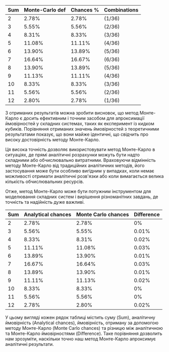 | Sum |    Monte-Carlo def   |   Chances % | Combinations |
|-----|----------------------|-------------|--------------|
| 2   | 2.78%                | 2.78%       | (1/36)       |
| 3   | 5.55%                | 5.56%       | (2/36)       |
| 4   | 8.31%                | 8.33%       | (3/36)       |
| 5   | 11.08%               | 11.11%      | (4/36)       |
| 6   | 13.90%               | 13.89%      | (5/36)       |
| 7   | 16.64%               | 16.67%      | (6/36)       |
| 8   | 13.90%               | 13.89%      | (5/36)       |
| 9   | 11.13%               | 11.11%      | (4/36)       |
| 10  | 8.33%                | 8.33%       | (3/36)       |
| 11  | 5.56%                | 5.56%       | (2/36)       |
| 12  | 2.80%                | 2.78%       | (1/36)       |

З отриманих результатів можна зробити висновок, що метод Монте-Карло є досить ефективним і точним засобом для апроксимації ймовірностей у складних системах, таких як експеримент із кидком кубиків. Порівняння отриманих значень ймовірностей з теоретичними результатами показує, що вони майже ідентичні, що свідчить про високу достовірність методу Монте-Карло.

Ця висока точність дозволяє використовувати метод Монте-Карло в ситуаціях, де прямі аналітичні розрахунки можуть бути надто складними або обчислювально витратними. Враховуючи відмінність методу Монте-Карло від традиційних аналітичних методів, його застосування може бути особливо вигідним у випадках, коли немає можливості отримати аналітичні розв'язки або коли вимагається велика кількість обчислювальних ресурсів.

Отже, метод Монте-Карло може бути потужним інструментом для моделювання складних систем і вирішення різноманітних завдань, де точність та надійність дуже важливі.

| Sum | Analytical chances     | Monte Carlo chances     | Difference |
|-----|------------------------|-------------------------|------------|
| 2   | 2.78%                  | 2.78%                   | 0%         |
| 3   | 5.56%                  | 5.55%                   | 0.01%      |
| 4   | 8.33%                  | 8.31%                   | 0.02%      |
| 5   | 11.11%                 | 11.08%                  | 0.03%      |
| 6   | 13.89%                 | 13.90%                  | 0.01%      |
| 7   | 16.67%                 | 16.64%                  | 0.03%      |
| 8   | 13.89%                 | 13.90%                  | 0.01%      |
| 9   | 11.11%                 | 11.13%                  | 0.02%      |
| 10  | 8.33%                  | 8.33%                   | 0%         |
| 11  | 5.56%                  | 5.56%                   | 0%         |
| 12  | 2.78%                  | 2.80%                   | 0.02%      |

У цьому вигляді кожен рядок таблиці містить суму (Sum), аналітичну ймовірність (Analytical chances), ймовірність, отриману за допомогою методу Монте-Карло (Monte Carlo chances) та різницю між аналітичною та Монте-Карло ймовірностями (Difference). Таке порівняння дозволить нам зрозуміти, наскільки точно наш метод Монте-Карло апроксимує аналітичні результати.
